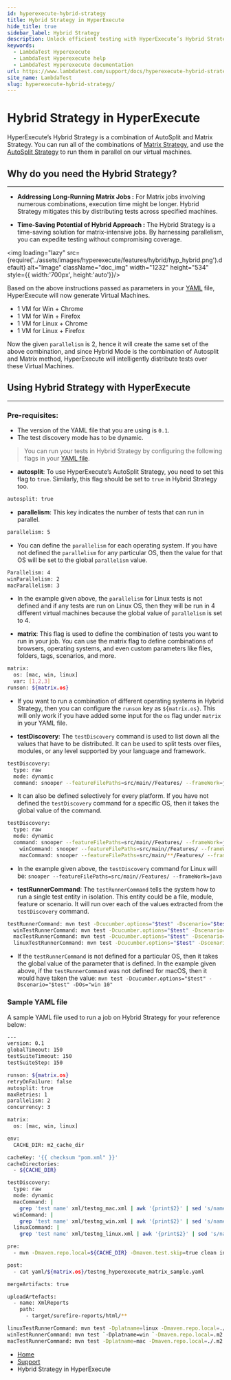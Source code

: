 ```yaml
---
id: hyperexecute-hybrid-strategy
title: Hybrid Strategy in HyperExecute
hide_title: true
sidebar_label: Hybrid Strategy
description: Unlock efficient testing with HyperExecute’s Hybrid Strategy! Our guide walks you through combining AutoSplit and Matrix Strategy for parallel test execution, saving time without sacrificing test coverage.
keywords:
  - LambdaTest Hyperexecute
  - LambdaTest Hyperexecute help
  - LambdaTest Hyperexecute documentation
url: https://www.lambdatest.com/support/docs/hyperexecute-hybrid-strategy/
site_name: LambdaTest
slug: hyperexecute-hybrid-strategy/
---
```


<script type="application/ld+json"
      dangerouslySetInnerHTML={{ __html: JSON.stringify({
       "@context": "https://schema.org",
        "@type": "BreadcrumbList",
        "itemListElement": [{
          "@type": "ListItem",
          "position": 1,
          "name": "Home",
          "item": "https://www.lambdatest.com"
        },{
          "@type": "ListItem",
          "position": 2,
          "name": "Support",
          "item": "https://www.lambdatest.com/support/docs/"
        },{
          "@type": "ListItem",
          "position": 3,
          "name": "HyperExecute Concepts",
          "item": "https://www.lambdatest.com/support/docs/hyperexecute-hybrid-strategy/"
        }]
      })
    }}
></script>

# Hybrid Strategy in HyperExecute

HyperExecute’s Hybrid Strategy is a combination of AutoSplit and Matrix Strategy. You can run all of the combinations of [Matrix Strategy](https://www.lambdatest.com/support/docs/hyperexecute-matrix-multiplexing-strategy/), and use the [AutoSplit Strategy](https://www.lambdatest.com/support/docs/hyperexecute-auto-split-strategy/) to run them in parallel on our virtual machines.

## Why do you need the Hybrid Strategy?
***

- **Addressing Long-Running Matrix Jobs :**
For Matrix jobs involving numerous combinations, execution time might be longer. Hybrid Strategy mitigates this by distributing tests across specified machines.

- **Time-Saving Potential of Hybrid Approach :**
The Hybrid Strategy is a time-saving solution for matrix-intensive jobs. By harnessing parallelism, you can expedite testing without compromising coverage.

<img loading="lazy" src={require('../assets/images/hyperexecute/features/hybrid/hyp_hybrid.png').default} alt="Image"  className="doc_img" width="1232" height="534" style={{ width:'700px', height:'auto'}}/>

Based on the above instructions passed as parameters in your [YAML](#sample-yaml-file) file, HyperExecute will now generate Virtual Machines.
- 1 VM for Win + Chrome
- 1 VM for Win + Firefox
- 1 VM for Linux + Chrome
- 1 VM for Linux + Firefox

Now the given `parallelism` is 2, hence it will create the same set of the above combination, and since Hybrid Mode is the combination of Autosplit and Matrix method, HyperExecute will intelligently distribute tests over these Virtual Machines.

## Using Hybrid Strategy with HyperExecute
***

### Pre-requisites:

-   The version of the YAML file that you are using is `0.1`.    
-   The test discovery mode has to be dynamic.

> You can run your tests in Hybrid Strategy by configuring the following flags in your [YAML file](https://www.lambdatest.com/support/docs/deep-dive-into-hyperexecute-yaml/).


- **autosplit**: To use HyperExecute’s AutoSplit Strategy, you need to set this flag to `true`. Similarly, this flag should be set to `true` in Hybrid Strategy too.

```bash
autosplit: true
```

- **parallelism**: This key indicates the number of tests that can run in parallel.  
      
    
```bash
parallelism: 5
```
    
- You can define the `parallelism` for each operating system. If you have not defined the `parallelism` for any particular OS, then the value for that OS will be set to the global `parallelism` value.         
        
```bash
Parallelism: 4 
winParallelism: 2 
macParallelism: 3
```
        
- In the example given above, the `parallelism` for Linux tests is not defined and if any tests are run on Linux OS, then they will be run in 4 different virtual machines because the global value of `parallelism` is set to 4.  
            
- **matrix**: This flag is used to define the combination of tests you want to run in your job. You can use the matrix flag to define combinations of browsers, operating systems, and even custom parameters like files, folders, tags, scenarios, and more.  
      
    
```bash
matrix:
  os: [mac, win, linux] 
  var: [1,2,3] 
runson: ${matrix.os}
```

- If you want to run a combination of different operating systems in Hybrid Strategy, then you can configure the `runson` key as `${matrix.os}`. This will only work if you have added some input for the `os` flag under `matrix` in your YAML file.  
          
- **testDiscovery**: The `testDiscovery` command is used to list down all the values that have to be distributed. It can be used to split tests over files, modules, or any level supported by your language and framework.  

```bash
testDiscovery:
  type: raw
  mode: dynamic
  command: snooper --featureFilePaths=src/main//Features/ --frameWork=java 
```
    
- It can also be defined selectively for every platform. If you have not defined the `testDiscovery` command for a specific OS, then it takes the global value of the command.  
          
        
```bash
testDiscovery:
  type: raw
  mode: dynamic
  command: snooper --featureFilePaths=src/main//Features/ --frameWork=java 
    winCommand: snooper --featureFilePaths=src/main//Features/ --frameWork=java 
    macCommand: snooper --featureFilePaths=src/main/**/Features/ --frameWork=java
```
        
- In the example given above, the `testDiscovery` command for Linux will be: `snooper --featureFilePaths=src/main//Features/ --frameWork=java`  
              
- **testRunnerCommand**: The `testRunnerCommand` tells the system how to run a single test entity in isolation. This entity could be a file, module, feature or scenario. It will run over each of the values extracted from the `testDiscovery` command.  
      
    
```bash
testRunnerCommand: mvn test -Dcucumber.options="$test" -Dscenario="$test" -DOs="win 10"
  winTestRunnerCommand: mvn test -Dcucumber.options="$test" -Dscenario="$test" -DOs="win 10"
  macTestRunnerCommand: mvn test -Dcucumber.options="$test" -Dscenario="$test" -DOs="Mac"
  linuxTestRunnerCommand: mvn test -Dcucumber.options="$test" -Dscenario="$test" -DOs="linux"
```
    
-   If the `testRunnerCommand` is not defined for a particular OS, then it takes the global value of the parameter that is defined. In the example given above, if the `testRunnerCommand` was not defined for macOS, then it would have taken the value: `mvn test -Dcucumber.options="$test" -Dscenario="$test" -DOs="win 10"`
        


### Sample YAML file

A sample YAML file used to run a job on Hybrid Strategy for your reference below:

```bash
---
version: 0.1
globalTimeout: 150
testSuiteTimeout: 150
testSuiteStep: 150

runson: ${matrix.os}
retryOnFailure: false
autosplit: true
maxRetries: 1
parallelism: 2
concurrency: 3

matrix:
  os: [mac, win, linux]

env:
  CACHE_DIR: m2_cache_dir

cacheKey: '{{ checksum "pom.xml" }}'
cacheDirectories:
  - ${CACHE_DIR}

testDiscovery:
  type: raw
  mode: dynamic
  macCommand: |
    grep 'test name' xml/testng_mac.xml | awk '{print$2}' | sed 's/name=//g' | sed 's/\x3e//g'
  winCommand: | 
    grep 'test name' xml/testng_win.xml | awk '{print$2}' | sed 's/name=//g' | sed 's/\x3e//g'
  linuxCommand: |
    grep 'test name' xml/testng_linux.xml | awk '{print$2}' | sed 's/name=//g' | sed 's/\x3e//g' ${param}

pre:
  - mvn -Dmaven.repo.local=${CACHE_DIR} -Dmaven.test.skip=true clean install

post:
  - cat yaml/${matrix.os}/testng_hyperexecute_matrix_sample.yaml

mergeArtifacts: true

uploadArtefacts:
  - name: XmlReports
    path:
      - target/surefire-reports/html/**

linuxTestRunnerCommand: mvn test -Dplatname=linux -Dmaven.repo.local=./.m2 dependency:resolve -DselectedTests=$tests
winTestRunnerCommand: mvn test `-Dplatname=win `-Dmaven.repo.local=.m2 dependency:resolve `-DselectedTests=$tests
macTestRunnerCommand: mvn test -Dplatname=mac -Dmaven.repo.local=./.m2 dependency:resolve -DselectedTests=$tests
```

<nav aria-label="breadcrumbs">
  <ul className="breadcrumbs">
    <li className="breadcrumbs__item">
      <a className="breadcrumbs__link" target="_self" href="https://www.lambdatest.com">
        Home
      </a>
    </li>
    <li className="breadcrumbs__item">
      <a className="breadcrumbs__link" target="_self" href="https://www.lambdatest.com/support/docs/">
        Support
      </a>
    </li>
    <li className="breadcrumbs__item breadcrumbs__item--active">
      <span className="breadcrumbs__link">
        Hybrid Strategy in HyperExecute
      </span>
    </li>
  </ul>
</nav>